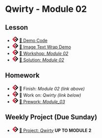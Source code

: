 # Qwirty - Module 02

## Lesson
<!-- - ![FSA](/logo.png) [📺 Lecture]() -->
- ![FSA](/logo.png) [👾 Demo Code](demo.html)
- ![FSA](/logo.png) [👾 Image Text Wrap Demo](demo-image-wrap.html)
- ![FSA](/logo.png) [🔬 Workshop: *Module 02*](https://learn.fullstackacademy.com/workshop/5e30aeeb326e9e00048348e5/content/5e30aeeb326e9e00048348ed/text)
- ![FSA](/logo.png) [👾 Solution: *Module 02*](https://learn.fullstackacademy.com/workshop/5e30aeeb326e9e00048348e5/content/5e30b0c458db650004b27b20/text)

## Homework
- ![FSA](/logo.png) 🔬 Finish: *Module 02 (link above)*
- ![FSA](/logo.png) 🔬 Work on: *Qwirty (link below)*
- ![FSA](/logo.png) [📖 Prework: *Module_03*](https://learn.fullstackacademy.com/workshop/5e30aef4326e9e00048348fa/content/5e30aef4326e9e0004834900/text)

## Weekly Project (Due Sunday)
- ![FSA](/logo.png) [🔬 Project: *Qwirty*](https://learn.fullstackacademy.com/workshop/5e308fc3b3c09200045a7a13/content/5e308fc4b3c09200045a7a23/text) __UP TO MODULE 2__
